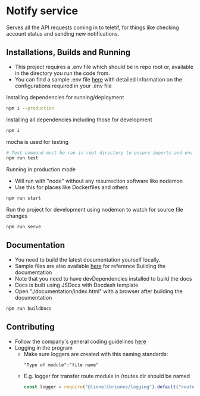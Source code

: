 # Notify service
Serves all the API requests coming in to teletif, for things like checking account status and sending new notifications.

## Installations, Builds and Running
- This project requires a .env file which should be in repo root or, available in the directory you run the code from.  
- You can find a sample .env file [here](./sample/.env) with detailed information on the configurations required in your .env file

Installing dependencies for running/deployment
```sh
npm i --production
```

Installing all dependencies including those for development
```sh
npm i
```

mocha is used for testing
```sh
# Test command must be ran in root directory to ensure imports and env file usage are all correct.
npm run test
```

Running in production mode
- Will run with "node" without any resurrection software like nodemon
- Use this for places like Dockerfiles and others
```sh
npm run start
```

Run the project for development using nodemon to watch for source file changes
```sh
npm run serve
```

## Documentation
- You need to build the latest documentation yourself locally.
- Sample files are also available [here](./sample/) for reference
Building the documentation
- Note that you need to have devDependencies installed to build the docs
- Docs is built using JSDocs with Docdash template
- Open "./documentation/index.html" with a browser after building the documentation
```sh
npm run buildDocs
```

## Contributing
- Follow the company's general coding guidelines [here]()
- Logging in the program
	- Make sure loggers are created with this naming standards:
		```
		"Type of module":"file name"
		```
	- E.g. logger for transfer route module in /routes dir should be named
		```js
		const logger = require("@lionellbriones/logging").default("route:transfer");
		```